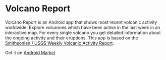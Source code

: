Volcano Report
==============
Volcano Report is an Android app that shows most recent volcanic activity worldwide.
Explore volcanoes which have been active in the last week in an interactive map. For every single volcano you get detailed information about the ongoing activity and their eruptions.
This app is based on the [Smithsonian / USGS Weekly Volcanic Activity Report](http://www.volcano.si.edu/reports/usgs/).

Get it on [Android Market](https://market.android.com/details?id=com.nbapps.volcanoreport)

